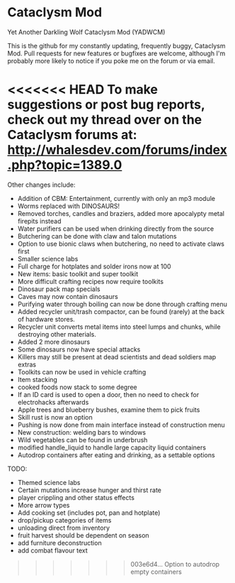 Cataclysm Mod
============
Yet Another Darkling Wolf Cataclysm Mod (YADWCM)

This is the github for my constantly updating, frequently buggy, Cataclysm Mod.
Pull requests for new features or bugfixes are welcome, although I'm probably more likely to notice if you poke me on the forum or via email.

<<<<<<< HEAD
To make suggestions or post bug reports, check out my thread over on the Cataclysm forums at: http://whalesdev.com/forums/index.php?topic=1389.0
=======
Other changes include:
- Addition of CBM: Entertainment, currently with only an mp3 module
- Worms replaced with DINOSAURS!
- Removed torches, candles and braziers, added more apocalypty metal firepits instead 
- Water purifiers can be used when drinking directly from the source
- Butchering can be done with claw and talon mutations
- Option to use bionic claws when butchering, no need to activate claws first 
- Smaller science labs
- Full charge for hotplates and solder irons now at 100
- New items: basic toolkit and super toolkit 
- More difficult crafting recipes now require toolkits
- Dinosaur pack map specials
- Caves may now contain dinosaurs
- Purifying water through boiling can now be done through crafting menu
- Added recycler unit/trash compactor, can be found (rarely) at the back of hardware stores.
- Recycler unit converts metal items into steel lumps and chunks, while destroying other materials.
- Added 2 more dinosaurs
- Some dinosaurs now have special attacks
- Killers may still be present at dead scientists and dead soldiers map extras
- Toolkits can now be used in vehicle crafting
- Item stacking
- cooked foods now stack to some degree
- If an ID card is used to open a door, then no need to check for electrohacks afterwards
- Apple trees and blueberry bushes, examine them to pick fruits
- Skill rust is now an option
- Pushing is now done from main interface instead of construction menu
- New construction: welding bars to windows
- Wild vegetables can be found in underbrush
- modified handle_liquid to handle large capacity liquid containers
- Autodrop containers after eating and drinking, as a settable options

TODO:
- Themed science labs
- Certain mutations increase hunger and thirst rate
- player crippling and other status effects
- More arrow types
- Add cooking set (includes pot, pan and hotplate)
- drop/pickup categories of items
- unloading direct from inventory
- fruit harvest should be dependent on season
- add furniture deconstruction
- add combat flavour text
>>>>>>> 003e6d4... Option to autodrop empty containers
